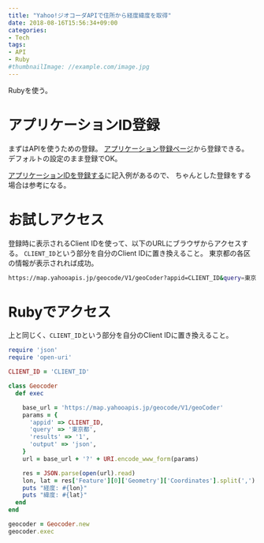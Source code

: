 ```yaml
---
title: "Yahoo!ジオコーダAPIで住所から経度緯度を取得"
date: 2018-08-16T15:56:34+09:00
categories:
- Tech
tags:
- API
- Ruby
#thumbnailImage: //example.com/image.jpg
---
```


Rubyを使う。

<!--more-->

# アプリケーションID登録
まずはAPIを使うための登録。
[アプリケーション登録ページ](https://e.developer.yahoo.co.jp/register)から登録できる。
デフォルトの設定のまま登録でOK。

[アプリケーションIDを登録する](https://www.yahoo-help.jp/app/answers/detail/p/537/a_id/43398)に記入例があるので、
ちゃんとした登録をする場合は参考になる。


# お試しアクセス
登録時に表示されるClient IDを使って、以下のURLにブラウザからアクセスする。
`CLIENT_ID`という部分を自分のClient IDに置き換えること。
東京都の各区の情報が表示されれば成功。

```bash
https://map.yahooapis.jp/geocode/V1/geoCoder?appid=CLIENT_ID&query=東京都
```


# Rubyでアクセス
上と同じく、`CLIENT_ID`という部分を自分のClient IDに置き換えること。

```ruby
require 'json'
require 'open-uri'

CLIENT_ID = 'CLIENT_ID'

class Geocoder
  def exec

    base_url = 'https://map.yahooapis.jp/geocode/V1/geoCoder'
    params = {
      'appid' => CLIENT_ID,
      'query' => '東京都',
      'results' => '1',
      'output' => 'json',
    }
    url = base_url + '?' + URI.encode_www_form(params)

    res = JSON.parse(open(url).read)
    lon, lat = res['Feature'][0]['Geometry']['Coordinates'].split(',')
    puts "経度: #{lon}"
    puts "緯度: #{lat}"
  end
end

geocoder = Geocoder.new
geocoder.exec
```
